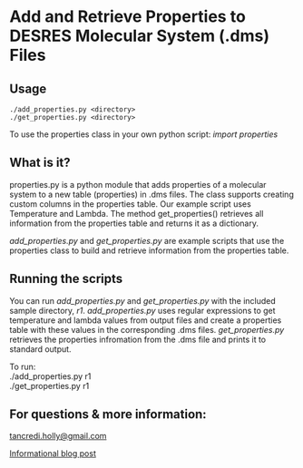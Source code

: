 Add and Retrieve Properties to DESRES Molecular System (.dms) Files
==========

Usage
----------
    ./add_properties.py <directory>  
    ./get_properties.py <directory>  

To use the properties class in your own python script: *import properties*

What is it?
----------
properties.py is a python module that adds properties of a molecular system to a new table (properties)
in .dms files. The class supports creating custom columns in the properties table. Our example script
uses Temperature and Lambda. The method get_properties() retrieves all information from the properties
table and returns it as a dictionary.

*add_properties.py* and *get_properties.py* are example scripts that use the properties class to build and
retrieve information from the properties table.

Running the scripts
----------
You can run *add_properties.py* and *get_properties.py* with the included sample directory, *r1*. *add_properties.py*
uses regular expressions to get temperature and lambda values from output files and create a properties
table with these values in the corresponding .dms files. *get_properties.py* retrieves the properties infromation
from the .dms file and prints it to standard output.

To run:  
    ./add_properties.py r1  
    ./get_properties.py r1

For questions & more information:
----------
<tancredi.holly@gmail.com>

[Informational blog post](http://www.compmolbiophysbc.org/research/research-blog/properties-apythonmoduleforaddinginformationtodmsfiles)
